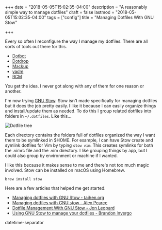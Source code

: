 +++
date = "2018-05-05T15:02:35-04:00"
description = "A reasonably simple way to manage dotfiles"
draft = false
lastmod = "2018-05-05T15:02:35-04:00"
tags = ["config"]
title = "Managing Dotfiles With GNU Stow"

+++


Every so often I reconfigure the way I manage my dotfiles. There are all sorts of tools out there for this.

- [Dotbot](https://github.com/anishathalye/dotbot)
- [Dotdrop](https://github.com/deadc0de6/dotdrop)
- [Mackup](https://github.com/lra/mackup)
- [yadm](https://github.com/TheLocehiliosan/yadm)
- [RCM](https://github.com/thoughtbot/rcm)

You get the idea. I never got along with any of them for one reason or another.

I'm now trying [GNU Stow](https://www.gnu.org/software/stow/manual/stow.html). Stow isn't made specifically for managing dotfiles but it does the job pretty easily. I like it because I can easily organize things and install/update them as needed. To do this I group related dotfiles into folders in `~/.dotfiles`. Like this...

<img src="/img/2018/2018-05-05_dotfile-tree.png" alt="Dotfile tree"/>

Each directory contains the folders full of dotfiles organized the way I want them to be symlinked in $HOME. For example, I can have Stow create and symlink dotfiles for Vim by typing `stow vim`. This creates symlinks for both the .vimrc file and the .vim directory. I like grouping things by app, but I could also group by environment or machine if I wanted.

I like this because it makes sense to me and there's not too much magic involved. Stow can be installed on macOS using Homebrew.

`brew install stow`

Here are a few articles that helped me get started.

- [Managing dotfiles with GNU Stow - taihen.org](https://taihen.org/managing-dotfiles-with-gnu-stow/)
- [Managing dotfiles with GNU stow - Alex Pearce](https://alexpearce.me/2016/02/managing-dotfiles-with-stow/)
- [Dotfile Management With GNU Stow - Jon Leopard](https://www.jonleopard.com/dotfile-management-with-gnu-stow/)
- [Using GNU Stow to manage your dotfiles - Brandon Invergo](http://brandon.invergo.net/news/2012-05-26-using-gnu-stow-to-manage-your-dotfiles.html)

datetime-separator
